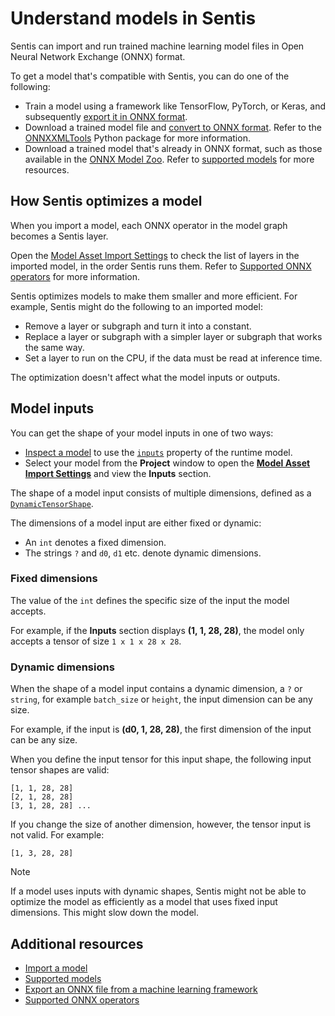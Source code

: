 # Understand models in Sentis

Sentis can import and run trained machine learning model files in Open Neural Network Exchange (ONNX) format.

To get a model that's compatible with Sentis, you can do one of the following:

- Train a model using a framework like TensorFlow, PyTorch, or Keras, and subsequently [export it in ONNX format](export-convert-onnx.md).
- Download a trained model file and [convert to ONNX format](export-convert-onnx.md). Refer to the [ONNXXMLTools](https://github.com/onnx/onnxmltools) Python package for more information.
- Download a trained model that's already in ONNX format, such as those available in the [ONNX Model Zoo](https://github.com/onnx/models). Refer to [supported models](supported-models.md) for more resources.

## How Sentis optimizes a model

When you import a model, each ONNX operator in the model graph becomes a Sentis layer.

Open the [Model Asset Import Settings](onnx-model-importer-properties.md) to check the list of layers in the imported model, in the order Sentis runs them. Refer to [Supported ONNX operators](supported-operators.md) for more information.

Sentis optimizes models to make them smaller and more efficient. For example, Sentis might do the following to an imported model:

- Remove a layer or subgraph and turn it into a constant.
- Replace a layer or subgraph with a simpler layer or subgraph that works the same way.
- Set a layer to run on the CPU, if the data must be read at inference time.

The optimization doesn't affect what the model inputs or outputs.

## Model inputs

You can get the shape of your model inputs in one of two ways:
- [Inspect a model](inspect-a-model.md) to use the [`inputs`](xref:Unity.Sentis.Model.inputs) property of the runtime model.
- Select your model from the **Project** window to open the [**Model Asset Import Settings**](onnx-model-importer-properties.md) and view the **Inputs** section.

The shape of a model input consists of multiple dimensions, defined as a [`DynamicTensorShape`](xref:Unity.Sentis.DynamicTensorShape).

 The dimensions of a model input are either fixed or dynamic:
- An `int` denotes a fixed dimension.
- The strings `?` and `d0`, `d1` etc. denote dynamic dimensions.

### Fixed dimensions

The value of the `int` defines the specific size of the input the model accepts.

For example, if the **Inputs** section displays **(1, 1, 28, 28)**, the model only accepts a tensor of size `1 x 1 x 28 x 28`.

### Dynamic dimensions

When the shape of a model input contains a dynamic dimension, a `?` or `string`, for example `batch_size` or `height`, the input dimension can be any size.

For example, if the input is **(d0, 1, 28, 28)**, the first dimension of the input can be any size.

When you define the input tensor for this input shape, the following input tensor shapes are valid:

```
[1, 1, 28, 28]
[2, 1, 28, 28]
[3, 1, 28, 28] ...
```

If you change the size of another dimension, however, the tensor input is not valid. For example:

```
[1, 3, 28, 28]
```

> [!NOTE]
> If a model uses inputs with dynamic shapes, Sentis might not be able to optimize the model as efficiently as a model that uses fixed input dimensions. This might slow down the model.

## Additional resources

- [Import a model](import-a-model-file.md)
- [Supported models](supported-models.md)
- [Export an ONNX file from a machine learning framework](export-convert-onnx.md)
- [Supported ONNX operators](supported-operators.md)
